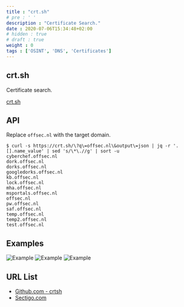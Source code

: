 ```yaml
---
title : "crt.sh"
# pre : ' '
description : "Certificate Search."
date : 2020-07-06T15:34:48+02:00
# hidden : true
# draft : true
weight : 0
tags : ['OSINT', 'DNS', 'Certificates']
---
```


## crt.sh

Certificate search.

[crt.sh](https://crt.sh)

## API

Replace `offsec.nl` with the target domain.

```plain
$ curl -s https://crt.sh/\?q\=offsec.nl\&output\=json | jq -r '.[].name_value' | sed 's/\*\.//g' | sort -u
cyberchef.offsec.nl
dork.offsec.nl
dorks.offsec.nl
googledorks.offsec.nl
kb.offsec.nl
lock.offsec.nl
mha.offsec.nl
msportals.offsec.nl
offsec.nl
pw.offsec.nl
saf.offsec.nl
temp.offsec.nl
temp2.offsec.nl
test.offsec.nl
```

## Examples

![Example](images/example1.png)
![Example](images/example2.png)
![Example](images/example3.png)

## URL List

- [Github.com - crtsh](https://github.com/crtsh)
- [Sectigo.com](https://sectigo.com/)
